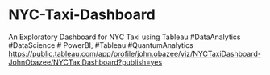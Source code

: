 # NYC-Taxi-Dashboard
An Exploratory Dashboard for NYC Taxi using Tableau #DataAnalytics #DataScience # PowerBI, #Tableau #QuantumAnalytics
https://public.tableau.com/app/profile/john.obazee/viz/NYCTaxiDashboard-JohnObazee/NYCTaxiDashboard?publish=yes
